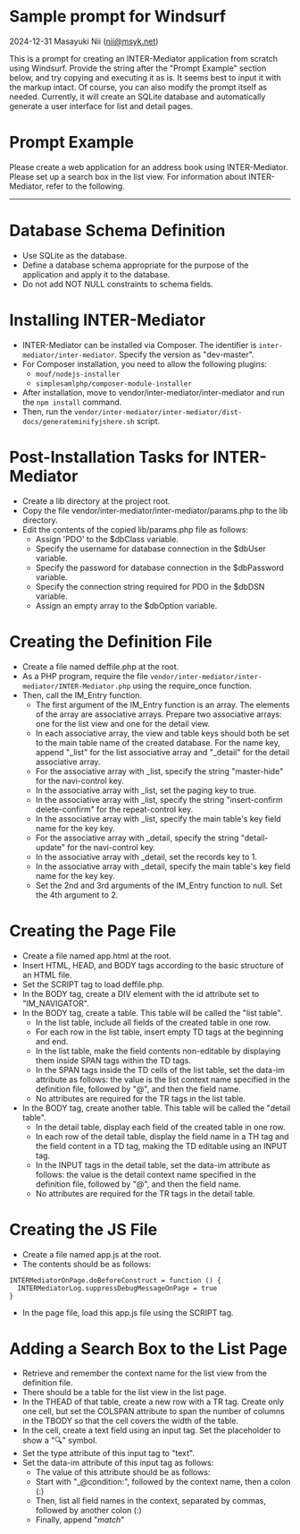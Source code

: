 # Sample prompt for Windsurf

2024-12-31 Masayuki Nii (nii@msyk.net)

This is a prompt for creating an INTER-Mediator application from scratch using Windsurf. Provide the string after the "Prompt Example" section below, and try copying and executing it as is. It seems best to input it with the markup intact. Of course, you can also modify the prompt itself as needed. Currently, it will create an SQLite database and automatically generate a user interface for list and detail pages.

# Prompt Example
Please create a web application for an address book using INTER-Mediator. Please set up a search box in the list view. For information about INTER-Mediator, refer to the following.

---
# Database Schema Definition
- Use SQLite as the database.
- Define a database schema appropriate for the purpose of the application and apply it to the database.
- Do not add NOT NULL constraints to schema fields.

# Installing INTER-Mediator
- INTER-Mediator can be installed via Composer. The identifier is `inter-mediator/inter-mediator`. Specify the version as "dev-master".
- For Composer installation, you need to allow the following plugins:
  - `mouf/nodejs-installer`
  - `simplesamlphp/composer-module-installer`
- After installation, move to vendor/inter-mediator/inter-mediator and run the `npm install` command.
- Then, run the `vendor/inter-mediator/inter-mediator/dist-docs/generateminifyjshere.sh` script.

# Post-Installation Tasks for INTER-Mediator
- Create a lib directory at the project root.
- Copy the file vendor/inter-mediator/inter-mediator/params.php to the lib directory.
- Edit the contents of the copied lib/params.php file as follows:
  - Assign 'PDO' to the $dbClass variable.
  - Specify the username for database connection in the $dbUser variable.
  - Specify the password for database connection in the $dbPassword variable.
  - Specify the connection string required for PDO in the $dbDSN variable.
  - Assign an empty array to the $dbOption variable.

# Creating the Definition File
- Create a file named deffile.php at the root.
- As a PHP program, require the file `vendor/inter-mediator/inter-mediator/INTER-Mediator.php` using the require_once function.
- Then, call the IM_Entry function.
  - The first argument of the IM_Entry function is an array. The elements of the array are associative arrays. Prepare two associative arrays: one for the list view and one for the detail view.
  - In each associative array, the view and table keys should both be set to the main table name of the created database. For the name key, append "_list" for the list associative array and "_detail" for the detail associative array.
  - For the associative array with _list, specify the string "master-hide" for the navi-control key.
  - In the associative array with _list, set the paging key to true.
  - In the associative array with _list, specify the string "insert-confirm delete-confirm" for the repeat-control key.
  - In the associative array with _list, specify the main table's key field name for the key key.
  - For the associative array with _detail, specify the string "detail-update" for the navi-control key.
  - In the associative array with _detail, set the records key to 1.
  - In the associative array with _detail, specify the main table's key field name for the key key.
  - Set the 2nd and 3rd arguments of the IM_Entry function to null. Set the 4th argument to 2.

# Creating the Page File
- Create a file named app.html at the root.
- Insert HTML, HEAD, and BODY tags according to the basic structure of an HTML file.
- Set the SCRIPT tag to load deffile.php.
- In the BODY tag, create a DIV element with the id attribute set to "IM_NAVIGATOR".
- In the BODY tag, create a table. This table will be called the "list table".
  - In the list table, include all fields of the created table in one row.
  - For each row in the list table, insert empty TD tags at the beginning and end.
  - In the list table, make the field contents non-editable by displaying them inside SPAN tags within the TD tags.
  - In the SPAN tags inside the TD cells of the list table, set the data-im attribute as follows: the value is the list context name specified in the definition file, followed by "@", and then the field name.
  - No attributes are required for the TR tags in the list table.
- In the BODY tag, create another table. This table will be called the "detail table".
  - In the detail table, display each field of the created table in one row.
  - In each row of the detail table, display the field name in a TH tag and the field content in a TD tag, making the TD editable using an INPUT tag.
  - In the INPUT tags in the detail table, set the data-im attribute as follows: the value is the detail context name specified in the definition file, followed by "@", and then the field name.
  - No attributes are required for the TR tags in the detail table.

# Creating the JS File
- Create a file named app.js at the root.
- The contents should be as follows:
```
INTERMediatorOnPage.doBeforeConstruct = function () {
  INTERMediatorLog.suppressDebugMessageOnPage = true
}
```
- In the page file, load this app.js file using the SCRIPT tag.

# Adding a Search Box to the List Page
- Retrieve and remember the context name for the list view from the definition file.
- There should be a table for the list view in the list page.
- In the THEAD of that table, create a new row with a TR tag. Create only one cell, but set the COLSPAN attribute to span the number of columns in the TBODY so that the cell covers the width of the table.
- In the cell, create a text field using an input tag. Set the placeholder to show a "🔍" symbol.
- Set the type attribute of this input tag to "text".
- Set the data-im attribute of this input tag as follows:
  - The value of this attribute should be as follows:
  - Start with "_@condition:", followed by the context name, then a colon (:)
  - Then, list all field names in the context, separated by commas, followed by another colon (:)
  - Finally, append "*match*"
